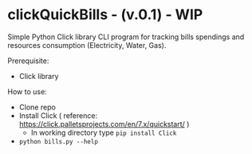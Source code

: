 # clickQuickBills - (v.0.1) - WIP
Simple Python Click library CLI program for tracking bills spendings and resources consumption (Electricity, Water, Gas).


Prerequisite:
- Click library

How to use:
- Clone repo
- Install Click ( reference: https://click.palletsprojects.com/en/7.x/quickstart/ )
  - In working directory type <code>pip install Click</code>
- <code>python bills.py --help</code>
